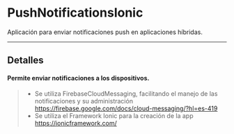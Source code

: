 # PushNotificationsIonic
Aplicación para enviar notificaciones push en aplicaciones híbridas.

----------

Detalles
-------------

#### <i class="icon-refresh"></i> Permite enviar notificaciones a los dispositivos.

> - Se utiliza FirebaseCloudMessaging, facilitando el manejo de las notificaciones y su administración<br> 
https://firebase.google.com/docs/cloud-messaging/?hl=es-419
> - Se utiliza el Framework Ionic para la creación de la app<br> 
https://ionicframework.com/
